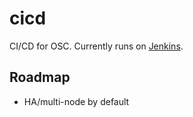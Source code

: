 cicd
====

CI/CD for OSC. Currently runs on [Jenkins](https://jenkins.io).

Roadmap
-------

* HA/multi-node by default
